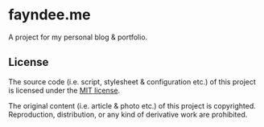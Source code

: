 # fayndee.me

A project for my personal blog & portfolio.

## License

The source code (i.e. script, stylesheet & configuration etc.) of this project is licensed under the
[MIT license](http://opensource.org/licenses/mit-license.php).

The original content (i.e. article & photo etc.) of this project is copyrighted. Reproduction,
distribution, or any kind of derivative work are prohibited.
